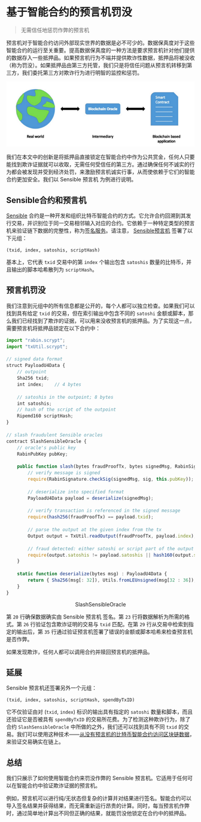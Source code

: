 # 基于智能合约的预言机罚没

> 无需信任地惩罚作弊的预言机

预言机对于智能合约访问外部现实世界的数据是必不可少的。数据保真度对于这些智能合约的运行至关重要。提高数据保真度的一种方法是要求预言机针对他们提供的数据存入一些抵押品。如果预言机行为不端并提供欺诈性数据，抵押品将被没收（称为罚没）。如果抵押品由第三方托管，我们只是将信任问题从预言机转移到第三方，我们委托第三方对欺诈行为进行明智的监控和惩罚。

![Oracle](./Oracle.png)

我们在本文中的创新是将抵押品直接锁定在智能合约中作为公共赏金，任何人只要能找到欺诈证据就可以收取，无需任何受信任的第三方。通过确保任何不诚实的行为都会被发现并受到经济处罚，来激励预言机诚实行事，从而使依赖于它们的智能合约更加安全。我们以 Sensible 预言机 为例进行说明。

## Sensible合约和预言机

[Sensible](https://sensiblecontract.org/) 合约是一种开发和组织比特币智能合约的方式。它允许合约回溯到其发行交易，并识别位于同一交易相邻输入对应的合约。它依赖于一种特定类型的预言机来验证链下数据的完整性，称为[签名服务](https://sensiblecontract.org/docs/sensible/1.-Whitepaper)。请注意， [Sensible预言机](https://github.com/sensible-contract/satotx) 签署了以下元组：

```
(txid, index, satoshis, scriptHash)
```

基本上，它代表 `txid` 交易中的第 `index` 个输出包含 `satoshis` 数量的比特币，并且输出的脚本哈希散列为 `scriptHash`。

## 预言机罚没

我们注意到元组中的所有信息都是公开的，每个人都可以独立检查。如果我们可以找到具有给定 `txid` 的交易，但在索引输出中包含不同的 `satoshi` 金额或脚本，那么我们已经找到了欺诈的证据，可以用来没收预言机的抵押品。为了实现这一点，需要预言机将抵押品锁定在以下合约中：

```javascript
import "rabin.scrypt";
import "txUtil.scrypt";

// signed data format
struct PayloadU4Data {
    // outpoint
    Sha256 txid;
    int index;    // 4 bytes

    // satoshis in the outpoint; 8 bytes
    int satoshis;
    // hash of the script of the outpoint
    Ripemd160 scriptHash;
}

// slash fraudulent Sensible oracles
contract SlashSensibleOracle {
    // oracle's public key
    RabinPubKey pubKey;

    public function slash(bytes fraudProofTx, bytes signedMsg, RabinSig sig) {
        // verify message is signed
        require(RabinSignature.checkSig(signedMsg, sig, this.pubKey));

        // deserialize into specified format
        PayloadU4Data payload = deserialize(signedMsg);

        // verify transaction is referenced in the signed message
        require(hash256(fraudProofTx) == payload.txid);

        // parse the output at the given index from the tx
        Output output = TxUtil.readOutput(fraudProofTx, payload.index);
        
        // fraud detected: either satoshi or script part of the output mismatches
        require(output.satoshis != payload.satoshis || hash160(output.script) != payload.scriptHash);
    }

    static function deserialize(bytes msg) : PayloadU4Data {
        return { Sha256(msg[: 32]), Utils.fromLEUnsigned(msg[32 : 36]), Utils.fromLEUnsigned(msg[36 : 44]), Ripemd160(msg[44 :]) };
    }
}
```

<center>SlashSensibleOracle</center>

第 `20` 行确保数据确实由 Sensible 预言机 签名。第 `23` 行将数据解析为所需的格式。第 `26` 行验证包含欺诈证明的交易与 `txid` 匹配。在第 `29` 行从交易中检索到指定的输出后，第 `35` 行通过验证预言机签署了错误的金额或脚本哈希来检查预言机是否作弊。

如果发现欺诈，任何人都可以调用合约并赎回预言机的抵押品。

## 延展
Sensible 预言机还签署另外一个元组：


```
(txid, index, satoshis, scriptHash, spendByTxID)
```

它不仅验证由对 (`txid`, `index`) 标识的输出具有指定的 `satoshi` 数量和脚本，而且还验证它是否被具有 `spendByTxID` 的交易所花费。为了检测这种欺诈行为，除了合约 `SlashSensibleOracle` 中所做的之外，我们还可以找到具有不同 `txid` 的交易。我们可以使用这种技术——[从没有预言机的比特币智能合约访问区块链数据](https://blog.csdn.net/freedomhero/article/details/121582456?spm=1001.2014.3001.5501)，来验证交易确实在链上。

## 总结
我们只展示了如何使用智能合约来罚没作弊的 Sensible 预言机。它适用于任何可以在智能合约中验证欺诈证据的预言机。

例如，预言机可以进行纯/无状态但复杂的计算并对结果进行签名。智能合约可以导入签名结果并获得结果，而无需重新运行昂贵的计算。同时，每当预言机作弊时，通过简单地计算出不同但正确的结果，就能罚没他锁定在合约中的抵押品。
